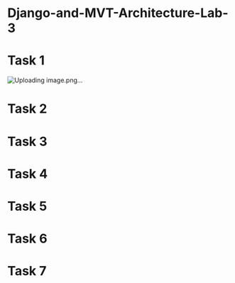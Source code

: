 # Django-and-MVT-Architecture-Lab-3
# Task 1

![Uploading image.png…]()


# Task 2

# Task 3

# Task 4
# Task 5
# Task 6
# Task 7
